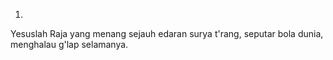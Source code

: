 1.
Yesuslah Raja yang menang sejauh edaran surya t'rang,
seputar bola dunia, menghalau g'lap selamanya.